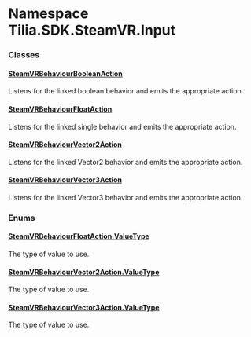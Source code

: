 # Namespace Tilia.SDK.SteamVR.Input

### Classes

#### [SteamVRBehaviourBooleanAction]

Listens for the linked boolean behavior and emits the appropriate action.

#### [SteamVRBehaviourFloatAction]

Listens for the linked single behavior and emits the appropriate action.

#### [SteamVRBehaviourVector2Action]

Listens for the linked Vector2 behavior and emits the appropriate action.

#### [SteamVRBehaviourVector3Action]

Listens for the linked Vector3 behavior and emits the appropriate action.

### Enums

#### [SteamVRBehaviourFloatAction.ValueType]

The type of value to use.

#### [SteamVRBehaviourVector2Action.ValueType]

The type of value to use.

#### [SteamVRBehaviourVector3Action.ValueType]

The type of value to use.

[SteamVRBehaviourBooleanAction]: SteamVRBehaviourBooleanAction.md
[SteamVRBehaviourFloatAction]: SteamVRBehaviourFloatAction.md
[SteamVRBehaviourVector2Action]: SteamVRBehaviourVector2Action.md
[SteamVRBehaviourVector3Action]: SteamVRBehaviourVector3Action.md
[SteamVRBehaviourFloatAction.ValueType]: SteamVRBehaviourFloatAction.ValueType.md
[SteamVRBehaviourVector2Action.ValueType]: SteamVRBehaviourVector2Action.ValueType.md
[SteamVRBehaviourVector3Action.ValueType]: SteamVRBehaviourVector3Action.ValueType.md
